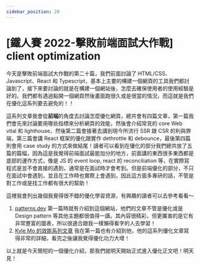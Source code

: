 ```yaml
---
sidebar_position: 20
---
```


# [鐵人賽 2022-擊敗前端面試大作戰] client optimization

今天是擊敗前端面試大作戰的第二十篇，我們前面討論了 HTML/CSS、Javascript、React 和 Typescript，基本上主要的構建一個網頁的工具我們都討論到了，接下來要討論的就是在構建一個網站後，怎麼去確保使用者的使用經驗是好的。我們都有遇過點開一個網頁然後畫面跑很久或是很當的情況，而這就是我們在優化這系列要去避免的！！

這系列文章我會從**前端**的角度去討論怎麼優化網頁，總共會有四篇文章，第一篇我們會先來討論要用哪些指標來分析網頁的效能，然後會介紹常見的 core Web vital 和 lighthouse，然後第二篇會接著去講到現今所流行 SSR 跟 CSR 的利與弊端，第三篇會講 React 框架的優化跟實作 dethrottle 和 debounce，最後第四篇則會用 case study 的方式來做結尾！讀者可以看到在優化的部分我們總共放了五篇的篇幅，因為這是我覺得前端面試最能加分的地方，前面講的東西很多東西都是底部的運作方式，像是 JS 的 event loop, react 的 reconciliation 等，在實際寫程式是並不會直接的遇到，通常是在面試時才會考到。但是前端優化的部分，不只在面試中會遇到，並且在工作時也實際上會遇到，因此這方面多專研的話，不管是對工作或是找工作都有很大的幫助！

這裡我會列出幾個我覺得很不錯的優化學習資源，有興趣的讀者可以去參考看看～

1. [patterns.dev](https://www.patterns.dev/posts/#rendering-patterns)
   第一篇時就有介紹到這個網站，他們的文章不管是優化或是 Design pattern 等其他主題都很值得一讀。其內容很精彩，但更厲害的是它有非常豐富的圖表，所以很適合跟我一樣懶得看字的人去學習！
2. [Kyle Mo 的效能系列文章](https://ithelp.ithome.com.tw/users/20113277/ironman/3877?page=1)
   我在第一篇也有介紹到他，他的這系列優化文章寫得非常的詳細，看完之後讓我覺得優化功力大增！

以上就是今天簡短的一個優化介紹，那我們就明天開始正式進入優化正文吧！明天見！
